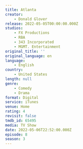 ```yaml
---
title: Atlanta
creator:
    - Donald Glover
release: 2022-05-05T00:00:00.000Z
studios:
    - FX Productions
    - RBA
    - 343 Incorporated
    - MGMT. Entertainment
original_title: ''
original_language: en
language:
    - English
country:
    - United States
length: null
genre:
    - Comedy
    - Drama
format: Digital
service: iTunes
venue: Home
rating: 4
revisit: false
tmdb_id: 65495
media: TV Show
date: 2022-05-06T22:52:00.000Z
episode: 8
season: 3
---
```

